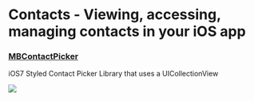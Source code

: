 # Contacts - Viewing, accessing, managing contacts in your iOS app

### [MBContactPicker](http://github.com/Citrrus/MBContactPicker)
iOS7 Styled Contact Picker Library that uses a UICollectionView

![](https://github.com/Citrrus/MBContactPicker/blob/master/assets/contact_picker.gif?raw=true)
